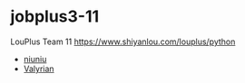 # jobplus3-11
LouPlus Team 11 https://www.shiyanlou.com/louplus/python
* [niuniu](https://github.com/LouPlus/jobplus3-11)
* [Valyrian](https://github.com/ValyrianSteel)
